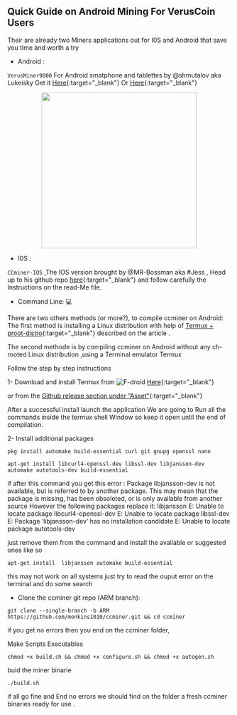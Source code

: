 ## Quick Guide on Android Mining For VerusCoin Users


Their are already two Miners applications out for I0S and Android that save you time and worth a try

- Android :
 
`VerusMiner9000` For Android smatphone and tablettes by @shmutalov aka Lukeisky Get it [Here](https://docs.verus.io/economy/start-mining.html#mobile){:target="\_blank"} Or [Here](https://github.com/shmutalov/VerusMiner9000/releases){:target="\_blank"}

<p align="center">
 <img src="https://cdn.discordapp.com/attachments/793150468091281418/905955333602693220/ezgif.com-gif-maker_8.gif" width="350" height="350"/>
</p>

- I0S :
 
`CCminer-IOS` ,The IOS version brought by @MR-Bossman aka #Jess , Head up to  his github repo [here](https://github.com/Mr-Bossman/CCminer-IOS/releases){:target="\_blank"} and follow carefully the Instructions on the read-Me file.

- Command Line: 💻
 
There are two others methods (or more?), to compile ccminer on Android: The first method is installing a Linux distribution with help of [Termux + proot-distro](https://medium.com/veruscoin/mining-veruscoin-on-smartphone-208dbb06905f){:target="\_blank"} described on the article .

The second methode is by compiling ccminer on Android  without any ch-rooted Linux distribution ,using a Terminal emulator Termux

Follow the step by step instructions

1- Download and install Termux from ![F-droid](https://termux.com/files/fdroid.png) [Here](https://f-droid.org/packages/com.termux/){:target="\_blank"}


or from the [Github release section under “Asset”](https://github.com/termux/termux-app/releases){:target="\_blank"}

After a successful install launch the application We are going to Run all the commands inside the termux shell Window so keep it open until the end of compilation.

2- Install additional packages

  ```shell
  pkg install automake build-essential curl git gnupg openssl nano
  ```
 ```shell
apt-get install libcurl4-openssl-dev libssl-dev libjansson-dev
automake autotools-dev build-essential
```

if after this command you get this error :
Package libjansson-dev is not available, but is referred to by another package. 
This may mean that the package is missing, has been obsoleted, or is only available 
from another source However the following packages replace it: libjansson 
E: Unable to locate package libcurl4-openssl-dev 
E: Unable to locate package libssl-dev 
E: Package ‘libjansson-dev’ has no installation candidate 
E: Unable to locate package autotools-dev

just remove them from the command and install the available or suggested ones like so

```shell
apt-get install  libjansson automake build-essential
```
this may not work on all systems just try to read the ouput error on the terminal and do some search

- Clone the ccminer git repo (ARM branch):

```shell
git clone --single-branch -b ARM https://github.com/monkins1010/ccminer.git && cd ccminer
```
if you get no errors then you end on the ccminer folder,

Make Scripts Executables

```shell
chmod +x build.sh && chmod +x configure.sh && chmod +x autogen.sh
```

buid the miner binarie

```shell
./build.sh
```

if all go fine and End no errors we should find on the folder a fresh ccminer binaries ready for use .
